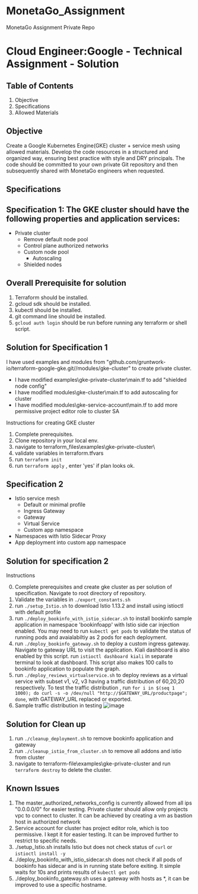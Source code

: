 # MonetaGo_Assignment
MonetaGo Assignment Private Repo

# Cloud Engineer:Google - Technical Assignment - Solution

## Table of Contents
1. Objective
2. Specifications
3. Allowed Materials

## Objective
Create a Google Kubernetes Engine(GKE) cluster + service mesh using allowed materials. Develop the code resources in a structured and organized way, ensuring best practice with style and DRY principals. The code should be committed to your own private Git repository and then subsequently shared with MonetaGo engineers when requested.

## Specifications

## Specification 1: The GKE cluster should have the following properties and application services:

* Private cluster
    * Remove default node pool
    * Control plane authorized networks
    * Custom node pool
        * Autoscaling
    * Shielded nodes

## Overall Prerequisite for solution

1. Terraform should be installed.
2. gcloud sdk should be installed.
3. kubectl should be installed.
4. git command line should be installed.
5. `gcloud auth login` should be run before running any terraform or shell script. 

###
## Solution for Specification 1
I have used examples and modules from "github.com/gruntwork-io/terraform-google-gke.git//modules/gke-cluster" to create private cluster. 
- I have modified examples\gke-private-cluster\main.tf to add "shielded node config" 
- I have modified modules\gke-cluster\main.tf to add autoscaling for cluster
- I have modified modules\gke-service-account\main.tf to add more permissive project editor role to cluster SA

Instructions for creating GKE cluster

1. Complete prerequisites.
2. Clone repository in your local env. 
3. navigate to terraform_files\examples\gke-private-cluster\
4. validate variables in terraform.tfvars 
5. run `terraform init`
6. run `terraform apply` , enter 'yes' if plan looks ok.

## Specification 2
* Istio service mesh
    * Default or minimal profile
    * Ingress Gateway
    * Gateway
    * Virtual Service
    * Custom app namespace
* Namespaces with Istio Sidecar Proxy
* App deployment into custom app namespace

## Solution for specification 2

Instructions

0. Complete prerequisites and create gke cluster as per solution of specification. Navigate to root directory of repository. 
1. Validate the variables in `./export_constants.sh` 
2. run `./setup_Istio.sh` to download Istio 1.13.2 and install using istioctl with default profile
3. run `./deploy_bookinfo_with_istio_sidecar.sh` to install bookinfo sample application in namespace 'bookinfoapp' with Istio side car injection enabled. You may need to run `kubectl get pods` to validate the status of running pods and avaialabiltiy as 2 pods for each deployment. 
4. run `./deploy_bookinfo_gateway.sh` to deploy a custom ingress gateway. Navigate to gateway URL to visit the application. Kiali dashboard is also enabled by this script. run `istioctl dashboard kiali` in separate terminal to look at dashboard. This script also makes 100 calls to bookinfo application to populate the graph.
5. run `./deploy_reviews_virtualservice.sh` to deploy reviews as a virtual service with subset v1, v2, v3 having a traffic distribution of 60,20,20 respectively. To test the traffic distribution , run `for i in $(seq 1 1000); do curl -s -o /dev/null "http://$GATEWAY_URL/productpage"; done`, with GATEWAY_URL replaced or exported. 
6. Sample traffic distribution in testing  ![image](https://user-images.githubusercontent.com/9452704/163036826-31750ee5-ad23-47a8-96d1-a742e499e94f.png)


## Solution for Clean up

1. run `./cleanup_deployment.sh` to remove bookinfo application and gateway
2. run `./cleanup_istio_from_cluster.sh` to remove all addons and istio from cluster
3. navigate to terraform-file\examples\gke-private-cluster and run `terraform destroy` to delete the cluster.

## Known Issues

1. The master_authorized_networks_config is currently allowed from all ips "0.0.0.0/0" for easier testing. Private cluster should allow only projects vpc to connect to cluster. It can be achieved by creating a vm as bastion host in authorized network
2. Service account for cluster has project editor role, which is too permissive. I kept it for easier testing. It can be improved further to restrict to specific needs.
3. ./setup_Istio.sh installs Istio but does not check status of `curl` or `istioctl install -y`
4. ./deploy_bookinfo_with_istio_sidecar.sh does not check if all pods of bookinfo has sidecar and is in running state before exiting. It simple waits for 10s and prints results of `kubectl get pods`
5. ./deploy_bookinfo_gateway.sh uses a gateway with hosts as *, it can be improved to use a specific hostname.
